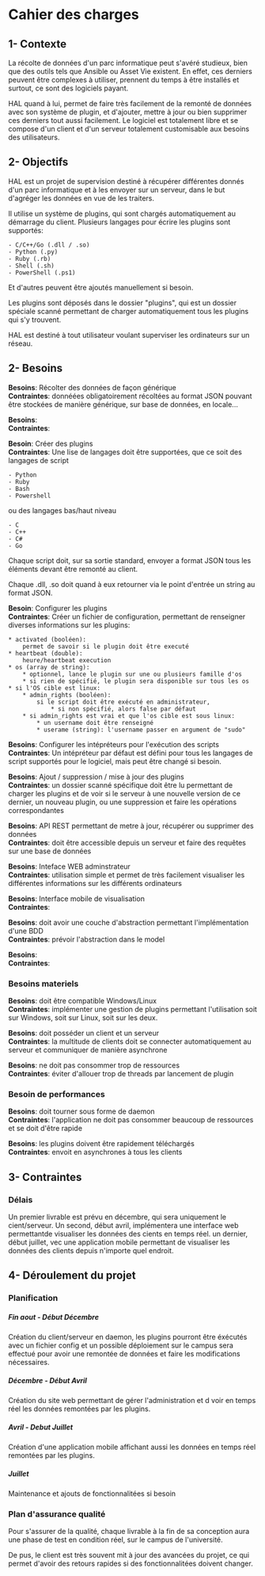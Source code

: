 Cahier des charges
==================


1- Contexte
-----------

La récolte de données d'un parc informatique peut s'avéré studieux, bien que des outils tels que Ansible ou Asset Vie existent. En effet, ces derniers peuvent être complexes à utiliser, prennent du temps à être installés et surtout, ce sont des logiciels payant.

HAL quand à lui, permet de faire très facilement de la remonté de données avec son système de plugin, et d'ajouter, mettre à jour ou bien supprimer ces derniers tout aussi facilement. Le logiciel est totalement libre et se compose d'un client et d'un serveur totalement customisable aux besoins des utilisateurs.

2- Objectifs
----------

HAL est un projet de supervision destiné à récupérer différentes donnés d'un parc informatique et à les envoyer sur un serveur, dans le but d'agréger les données en vue de les traiters.

Il utilise un système de plugins, qui sont chargés automatiquement au démarrage du client. Plusieurs langages pour écrire les plugins sont supportés:

	- C/C++/Go (.dll / .so)
	- Python (.py)
	- Ruby (.rb)
	- Shell (.sh)
	- PowerShell (.ps1)

Et d'autres peuvent être ajoutés manuellement si besoin.

Les plugins sont déposés dans le dossier "plugins", qui est un dossier spéciale scanné permettant de charger automatiquement tous les plugins qui s'y trouvent. 

HAL est destiné à tout utilisateur voulant superviser les ordinateurs sur un réseau.


2- Besoins
----------

**Besoins**: Récolter des données de façon générique \
**Contraintes**: donnéées obligatoirement récoltées au format JSON pouvant être stockées de manière générique, sur base de données, en locale...

**Besoins**: \
**Contraintes**:

**Besoin**: Créer des plugins \
**Contraintes**: Une lise de langages doit être supportées, que ce soit des langages de script 

	- Python
	- Ruby
	- Bash
	- Powershell

ou des langages bas/haut niveau 

	- C
	- C++
	- C#
	- Go

Chaque script doit, sur sa sortie standard, envoyer a format JSON tous les  éléments devant être remonté au client.

Chaque .dll, .so doit quand à eux retourner via le point d'entrée un string au format JSON.

**Besoin**: Configurer les plugins \
**Contraintes**: Créer un fichier de configuration, permettant de renseigner diverses informations sur les plugins:

	* activated (booléen): 
		permet de savoir si le plugin doit être executé
	* heartbeat (double): 
		heure/heartbeat execution
	* os (array de string):
		* optionnel, lance le plugin sur une ou plusieurs famille d'os 
		* si rien de spécifié, le plugin sera disponible sur tous les os 
	* si l'OS cible est linux:
		* admin_rights (booléen): 
			si le script doit être exécuté en administrateur, 
				* si non spécifié, alors false par défaut
		* si admin_rights est vrai et que l'os cible est sous linux:
			* un username doit être renseigné
			* userame (string): l'username passer en argument de "sudo" 

**Besoins**: Configurer les intépréteurs pour l'exécution des scripts \
**Contraintes**: Un intépréteur par défaut est défini pour tous les langages de script supportés pour le logiciel, mais peut être changé si besoin.

**Besoins**: Ajout / suppression / mise à jour des plugins \
**Contraintes**: un dossier scanné spécifique doit être lu permettant de charger les plugins et de voir si le serveur à une nouvelle version de ce dernier, un nouveau plugin, ou une suppression et faire les opérations correspondantes

**Besoins**: API REST permettant de metre à jour, récupérer ou supprimer des données \
**Contraintes**: doit être accessible depuis un serveur et faire des requêtes sur une base de données

**Besoins**: Inteface WEB adminstrateur \
**Contraintes**: utilisation simple et permet de très facilement visualiser les différentes informations sur les différents ordinateurs

**Besoins**: Interface mobile de visualisation \
**Contraintes**:

**Besoins**: doit avoir une couche d'abstraction permettant l'implémentation d'une BDD\
**Contraintes**: prévoir l'abstraction dans le model

**Besoins**: \
**Contraintes**:

### Besoins materiels

**Besoins**: doit être compatible Windows/Linux\
**Contraintes**: implémenter une gestion de plugins permettant l'utilisation soit sur Windows, soit sur Linux, soit sur les deux.

**Besoins**: doit posséder un client et un serveur\
**Contraintes**: la multitude de clients doit se connecter automatiquement au serveur et communiquer de manière asynchrone

**Besoins**: ne doit pas consommer trop de ressources\
**Contraintes**: éviter d'allouer trop de threads par lancement de plugin

### Besoin de performances

**Besoins**: doit tourner sous forme de daemon \
**Contraintes**: l'application ne doit pas consommer beaucoup de ressources et se doit d'être rapide

**Besoins**: les plugins doivent être rapidement téléchargés\
**Contraintes**: envoit en asynchrones à tous les clients

3- Contraintes
--------------

### Délais
Un premier livrable est prévu en décembre, qui sera uniquement le cient/serveur.
Un second, début avril, implémentera une interface web permettantde visualiser les données des cients en temps réel.
un dernier, début juillet, vec une application mobile permettant de visualiser les données des clients depuis n'importe quel endroit.

4- Déroulement du projet 
------------------------

### Planification

##### Fin aout - Début Décembre
Création du client/serveur en daemon, les plugins pourront être éxécutés avec un fichier config et un possible déploiement sur le campus sera effectué pour avoir une remontée de données et faire les modifications nécessaires.

##### Décembre - Début Avril
Création du site web permettant de gérer l'administration et d voir en temps réel les données remontées par les plugins.

##### Avril - Debut Juillet
Création d'une application mobile affichant aussi les données en temps réel remontées par les plugins.

##### Juillet
Maintenance et ajouts de fonctionnalitées si besoin

### Plan d'assurance qualité
Pour s'assurer de la qualité, chaque livrable à la fin de sa conception aura une phase de test en condition réel, sur le campus de l'université.

De pus, le client est très souvent mit à jour des avancées du projet, ce qui permet d'avoir des retours rapides si des fonctionnalitées doivent changer.
